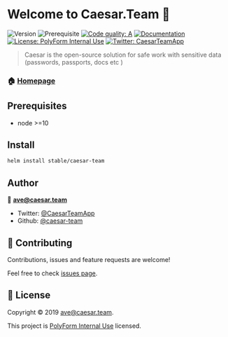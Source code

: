 # Welcome to Caesar.Team 👋
![Version](https://img.shields.io/badge/version-1.4.1-blue.svg?cacheSeconds=2592000)
![Prerequisite](https://img.shields.io/badge/node-%3E%3D10-blue.svg)
[![Code quality: A](https://img.shields.io/lgtm/grade/javascript/github/caesar-team/caesar-web-client?label=Code%20quality&logo=lgtm)](https://lgtm.com/projects/g/caesar-team/caesar-web-client/context:javascript)
[![Documentation](https://img.shields.io/badge/documentation-yes-green.svg)](https://docs.caesar.team)
[![License: PolyForm Internal Use](https://img.shields.io/badge/license-Polyform%20Internal%20Use-yellow)](https://polyformproject.org/licenses/internal-use/1.0.0/)
[![Twitter: CaesarTeamApp](https://img.shields.io/twitter/follow/CaesarTeamApp.svg?style=social)](https://twitter.com/CaesarTeamApp)

> Caesar is the open-source solution for safe work with sensitive data (passwords, passports, docs etc )

### 🏠 [Homepage](https://caesar.team)

## Prerequisites

- node >=10

## Install

```sh
helm install stable/caesar-team
```

## Author

👤 **ave@caesar.team**

* Twitter: [@CaesarTeamApp](https://twitter.com/CaesarTeamApp)
* Github: [@caesar-team](https://github.com/caesar-team)

## 🤝 Contributing

Contributions, issues and feature requests are welcome!

Feel free to check [issues page](https://github.com/caesar-team/caesar.team/issues).



## 📝 License

Copyright © 2019 [ave@caesar.team](https://github.com/caesar-team).

This project is [PolyForm Internal Use](https://polyformproject.org/licenses/internal-use/1.0.0/) licensed.
